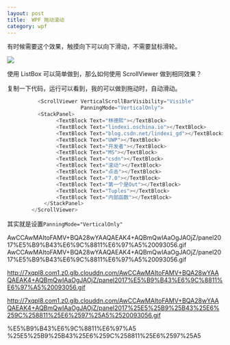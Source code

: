 ```yaml
---
layout: post
title:  WPF 拖动滚动 
category: wpf 
---
```


有时候需要这个效果，触摸向下可以向下滑动，不需要鼠标滑轮。

![](http://7xqpl8.com1.z0.glb.clouddn.com/AwCCAwMAItoFAMV+BQA28wYAAQAEAK4+AQBmQwIAaOgJAOjZ/panel2017311092024.gif)

<!--more-->

使用 ListBox 可以简单做到，那么如何使用 ScrollViewer 做到相同效果？

复制一下代码，运行可以看到，我的可以做到拖动时，自动滑动。


```csharp
          <ScrollViewer VerticalScrollBarVisibility="Visible"
                        PanningMode="VerticalOnly">
          <StackPanel>
                <TextBlock Text="林德熙"></TextBlock>
                <TextBlock Text="lindexi.oschina.io"></TextBlock>
                <TextBlock Text="blog.csdn.net/lindexi_gd"></TextBlock>
                <TextBlock Text="UWP"></TextBlock>
                <TextBlock Text="开发者"></TextBlock>
                <TextBlock Text="MS"></TextBlock>
                <TextBlock Text="csdn"></TextBlock>
                <TextBlock Text="滚动"></TextBlock>
                <TextBlock Text="点击"></TextBlock>
                <TextBlock Text="7.0"></TextBlock>
                <TextBlock Text="第一个是Out"></TextBlock>
                <TextBlock Text="Tuples"></TextBlock>
                <TextBlock Text="内部函数"></TextBlock>
            </StackPanel>
        </ScrollViewer>
```


其实就是设置`PanningMode="VerticalOnly"`


AwCCAwMAItoFAMV+BQA28wYAAQAEAK4+AQBmQwIAaOgJAOjZ/panel2017%E5%B9%B43%E6%9C%8811%E6%97%A5%20093056.gif
AwCCAwMAItoFAMV+BQA28wYAAQAEAK4+AQBmQwIAaOgJAOjZ/panel2017%E5%B9%B43%E6%9C%8811%E6%97%A5%20093056.gif

http://7xqpl8.com1.z0.glb.clouddn.com/AwCCAwMAItoFAMV+BQA28wYAAQAEAK4+AQBmQwIAaOgJAOjZ/panel2017%E5%B9%B43%E6%9C%8811%E6%97%A5%20093056.gif

http://7xqpl8.com1.z0.glb.clouddn.com/AwCCAwMAItoFAMV+BQA28wYAAQAEAK4+AQBmQwIAaOgJAOjZ/panel2017%25E5%25B9%25B43%25E6%259C%258811%25E6%2597%25A5%2520093056.gif


%E5%B9%B43%E6%9C%8811%E6%97%A5
%25E5%25B9%25B43%25E6%259C%258811%25E6%2597%25A5

 
